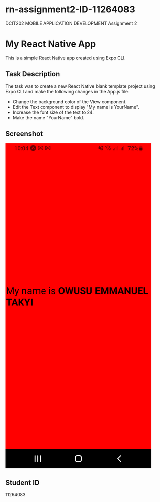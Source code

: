 # rn-assignment2-ID-11264083
DCIT202 MOBILE APPLICATION DEVELOPMENT Assignment 2
# My React Native App

This is a simple React Native app created using Expo CLI.

## Task Description

The task was to create a new React Native blank template project using Expo CLI and make the following changes in the App.js file:
- Change the background color of the View component.
- Edit the Text component to display "My name is YourName".
- Increase the font size of the text to 24.
- Make the name "YourName" bold.

## Screenshot

![App Screenshot](./screenshot.png)

## Student ID

11264083